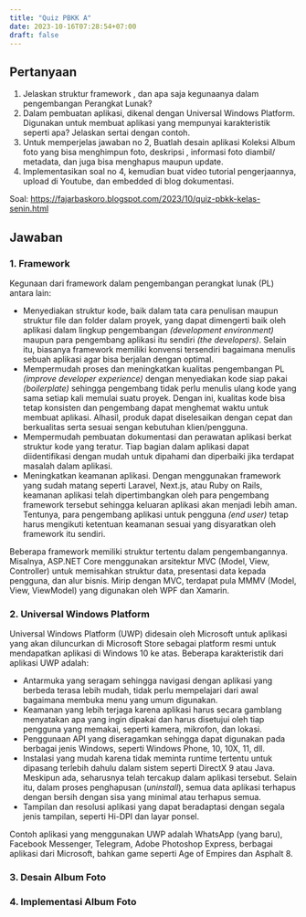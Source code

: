 ```yaml
---
title: "Quiz PBKK A"
date: 2023-10-16T07:28:54+07:00
draft: false
---
```


## Pertanyaan

1. Jelaskan struktur framework , dan apa saja kegunaanya dalam pengembangan Perangkat Lunak?
2. Dalam pembuatan aplikasi, dikenal dengan Universal Windows Platform. Digunakan untuk membuat aplikasi yang mempunyai karakteristik seperti apa? Jelaskan sertai dengan contoh.
3. Untuk memperjelas jawaban no 2, Buatlah desain aplikasi Koleksi Album foto yang bisa menghimpun foto, deskripsi , informasi foto diambil/ metadata, dan juga bisa menghapus maupun update.
4. Implementasikan soal no 4, kemudian buat video tutorial pengerjaannya, upload di Youtube, dan embedded di blog dokumentasi.

Soal: https://fajarbaskoro.blogspot.com/2023/10/quiz-pbkk-kelas-senin.html

## Jawaban

### 1. Framework

Kegunaan dari framework dalam pengembangan perangkat lunak (PL) antara lain:
- Menyediakan struktur kode, baik dalam tata cara penulisan maupun struktur file dan folder dalam proyek, yang dapat dimengerti baik oleh aplikasi dalam lingkup pengembangan _(development environment)_ maupun para pengembang aplikasi itu sendiri _(the developers)_. Selain itu, biasanya framework memiliki konvensi tersendiri bagaimana menulis sebuah aplikasi agar bisa berjalan dengan optimal.
- Mempermudah proses dan meningkatkan kualitas pengembangan PL _(improve developer experience)_ dengan menyediakan kode siap pakai _(boilerplate)_ sehingga pengembang tidak perlu menulis ulang kode yang sama setiap kali memulai suatu proyek. Dengan ini, kualitas kode bisa tetap konsisten dan pengembang dapat menghemat waktu untuk membuat aplikasi. Alhasil, produk dapat diselesaikan dengan cepat dan berkualitas serta sesuai sengan kebutuhan klien/pengguna.
- Mempermudah pembuatan dokumentasi dan perawatan aplikasi berkat struktur kode yang teratur. Tiap bagian dalam aplikasi dapat diidentifikasi dengan mudah untuk dipahami dan diperbaiki jika terdapat masalah dalam aplikasi.
- Meningkatkan keamanan aplikasi. Dengan menggunakan framework yang sudah matang seperti Laravel, Next.js, atau Ruby on Rails, keamanan aplikasi telah dipertimbangkan oleh para pengembang framework tersebut sehingga keluaran aplikasi akan menjadi lebih aman. Tentunya, para pengembang aplikasi untuk pengguna _(end user)_ tetap harus mengikuti ketentuan keamanan sesuai yang disyaratkan oleh framework itu sendiri.

Beberapa framework memiliki struktur tertentu dalam pengembangannya. Misalnya, ASP.NET Core menggunakan arsitektur MVC (Model, View, Controller) untuk memisahkan struktur data, presentasi data kepada pengguna, dan alur bisnis. Mirip dengan MVC, terdapat pula MMMV (Model, View, ViewModel) yang digunakan oleh WPF dan Xamarin.

### 2. Universal Windows Platform

Universal Windows Platform (UWP) didesain oleh Microsoft untuk aplikasi yang akan diluncurkan di Microsoft Store sebagai platform resmi untuk mendapatkan aplikasi di Windows 10 ke atas. Beberapa karakteristik dari aplikasi UWP adalah:

- Antarmuka yang seragam sehingga navigasi dengan aplikasi yang berbeda terasa lebih mudah, tidak perlu mempelajari dari awal bagaimana membuka menu yang umum digunakan.
- Keamanan yang lebih terjaga karena aplikasi harus secara gamblang menyatakan apa yang ingin dipakai dan harus disetujui oleh tiap pengguna yang memakai, seperti kamera, mikrofon, dan lokasi.
- Penggunaan API yang diseragamkan sehingga dapat digunakan pada berbagai jenis Windows, seperti Windows Phone, 10, 10X, 11, dll.
- Instalasi yang mudah karena tidak meminta runtime tertentu untuk dipasang terlebih dahulu dalam sistem seperti DirectX 9 atau Java. Meskipun ada, seharusnya telah tercakup dalam aplikasi tersebut. Selain itu, dalam proses penghapusan (_uninstall_), semua data aplikasi terhapus dengan bersih dengan sisa yang minimal atau terhapus semua.
- Tampilan dan resolusi aplikasi yang dapat beradaptasi dengan segala jenis tampilan, seperti Hi-DPI dan layar ponsel.

Contoh aplikasi yang menggunakan UWP adalah WhatsApp (yang baru), Facebook Messenger, Telegram, Adobe Photoshop Express, berbagai aplikasi dari Microsoft, bahkan game seperti Age of Empires dan Asphalt 8.

### 3. Desain Album Foto

### 4. Implementasi Album Foto


